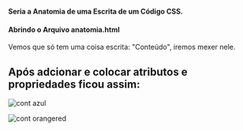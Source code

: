 **Seria a Anatomia de uma Escrita de um Código CSS.**


#### Abrindo o Arquivo anatomia.html
Vemos que só tem uma coisa escrita: "Conteúdo", iremos mexer nele.

## Após adcionar e colocar atributos e propriedades ficou assim:
![cont azul](https://user-images.githubusercontent.com/62820033/86172534-e2ea1680-baf4-11ea-9a29-b7227b098da7.png)

![cont orangered](https://user-images.githubusercontent.com/62820033/86172590-00b77b80-baf5-11ea-93e3-eda2302af041.png)
